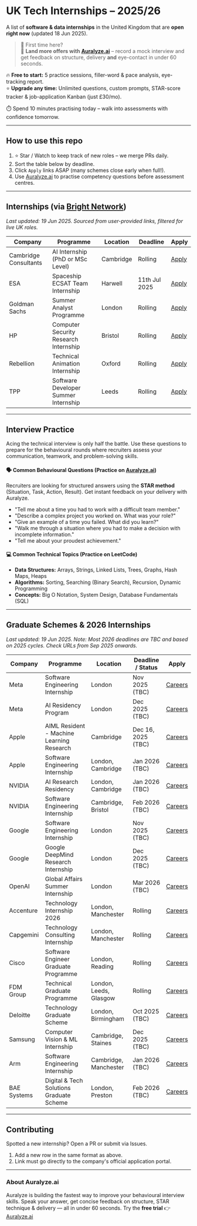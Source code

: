 # UK Tech Internships – 2025/26

A list of **software & data internships** in the United Kingdom that are **open right now** (updated 18 Jun 2025).

> 🙋 First time here?  
🚀  **Land more offers with [Auralyze.ai](https://auralyze.ai)** – record a mock interview and get feedback on structure, delivery **and** eye-contact in under 60 seconds.  
  
🔥 **Free to start:** 5 practice sessions, filler-word & pace analysis, eye-tracking report.  
⭐ **Upgrade any time:** Unlimited questions, custom prompts, STAR-score tracker & job-application Kanban (just £30/mo).  
  
⏱️ Spend 10 minutes practising today – walk into assessments with confidence tomorrow.  

---

## How to use this repo
1. ⭐ Star / Watch to keep track of new roles – we merge PRs daily.
2. Sort the table below by deadline.
3. Click `Apply` links ASAP (many schemes close early when full!).
4. Use [Auralyze.ai](https://auralyze.ai) to practise competency questions before assessment centres.


---


##  Internships (via [Bright Network](https://www.brightnetwork.co.uk/application-deadlines/jobs/internships/technology/))
*Last updated: 19 Jun 2025. Sourced from user-provided links, filtered for live UK roles.*

| Company | Programme | Location | Deadline | Apply |
|---------|-----------|----------|----------|-------|
| Cambridge Consultants | AI Internship (PhD or MSc Level) | Cambridge | Rolling | [Apply](https://boards.greenhouse.io/cambridgeconsultantslimited/jobs/4566595101) |
| ESA | Spaceship ECSAT Team Internship | Harwell | 11th Jul 2025 | [Apply](https://jobs.esa.int/job/Harwell-Intern-in-the-Spaceship-ECSAT-team/1213414301/) |
| Goldman Sachs | Summer Analyst Programme | London | Rolling | [Apply](https://www.goldmansachs.com/careers/students/programs-and-internships) |
| HP | Computer Security Research Internship | Bristol | Rolling | [Apply](https://jobs.hp.com/jobdetails/16794696/computer-security-research-internship-bristol-2025-bristol/) |
| Rebellion | Technical Animation Internship | Oxford | Rolling | [Apply](https://jobs.rebellion.co.uk/postings/1983/technical-animation-internship-2025) |
| TPP | Software Developer Summer Internship | Leeds | Rolling | [Apply](https://www.tpp.com/careers/roles/software-developer-internship/) |

---

## Interview Practice
Acing the technical interview is only half the battle. Use these questions to prepare for the behavioural rounds where recruiters assess your communication, teamwork, and problem-solving skills.

#### 🗣️ Common Behavioural Questions (Practice on [Auralyze.ai](https://auralyze.ai))
Recruiters are looking for structured answers using the **STAR method** (Situation, Task, Action, Result). Get instant feedback on your delivery with Auralyze.
*   "Tell me about a time you had to work with a difficult team member."
*   "Describe a complex project you worked on. What was your role?"
*   "Give an example of a time you failed. What did you learn?"
*   "Walk me through a situation where you had to make a decision with incomplete information."
*   "Tell me about your proudest achievement."

#### 💻 Common Technical Topics (Practice on LeetCode)
*   **Data Structures:** Arrays, Strings, Linked Lists, Trees, Graphs, Hash Maps, Heaps
*   **Algorithms:** Sorting, Searching (Binary Search), Recursion, Dynamic Programming
*   **Concepts:** Big O Notation, System Design, Database Fundamentals (SQL)

---

## Graduate Schemes & 2026 Internships
*Last updated: 19 Jun 2025. Note: Most 2026 deadlines are TBC and based on 2025 cycles. Check URLs from Sep 2025 onwards.*

| Company | Programme | Location | Deadline / Status | Apply |
|---------|-----------|----------|-------------------|-------|
| Meta | Software Engineering Internship | London | Nov 2025 (TBC) | [Careers](https://www.metacareers.com/careerprograms/students/) |
| Meta | AI Residency Program | London | Dec 2025 (TBC) | [Careers](https://www.metacareers.com/careerprograms/students/) |
| Apple | AIML Resident - Machine Learning Research | Cambridge | Dec 16, 2025 (TBC) | [Careers](https://jobs.apple.com/en-us/search?team=MLAI) |
| Apple | Software Engineering Internship | London, Cambridge | Jan 2026 (TBC) | [Careers](https://jobs.apple.com/en-us/search?location=united-kingdom) |
| NVIDIA | AI Research Residency | London, Cambridge | Jan 2026 (TBC) | [Careers](https://www.nvidia.com/en-us/research/research-residency/) |
| NVIDIA | Software Engineering Internship | Cambridge, Bristol | Feb 2026 (TBC) | [Careers](https://www.nvidia.com/en-us/careers/university-recruiting/) |
| Google | Software Engineering Internship | London | Nov 2025 (TBC) | [Careers](https://careers.google.com/students/) |
| Google | Google DeepMind Research Internship | London | Dec 2025 (TBC) | [Careers](https://deepmind.google/careers/) |
| OpenAI | Global Affairs Summer Internship | London | Mar 2026 (TBC) | [Careers](https://openai.com/careers/) |
| Accenture | Technology Internship 2026 | London, Manchester | Rolling | [Careers](https://www.accenture.com/gb-en/careers/graduates) |
| Capgemini | Technology Consulting Internship | London, Manchester | Rolling | [Careers](https://www.capgemini.com/gb-en/careers/graduates/) |
| Cisco | Software Engineer Graduate Programme | London, Reading | Rolling | [Careers](https://jobs.cisco.com/jobs/SearchJobs/graduate%20uk) |
| FDM Group | Technical Graduate Programme | London, Leeds, Glasgow | Rolling | [Careers](https://www.fdmgroup.com/en-gb/careers/graduates/) |
| Deloitte | Technology Graduate Scheme | London, Birmingham | Oct 2025 (TBC) | [Careers](https://www2.deloitte.com/uk/en/pages/careers/articles/graduate-opportunities.html) |
| Samsung | Computer Vision & ML Internship | Cambridge, Staines | Dec 2025 (TBC) | [Careers](https://www.samsung.com/uk/careers/graduates/) |
| Arm | Software Engineering Internship | Cambridge, Manchester | Jan 2026 (TBC) | [Careers](https://careers.arm.com/students) |
| BAE Systems | Digital & Tech Solutions Graduate Scheme | London, Preston | Feb 2026 (TBC) | [Careers](https://www.baesystems.com/en/careers/careers-in-the-uk/graduates) |

---

## Contributing
Spotted a new internship?  Open a PR or submit via Issues.

1. Add a new row in the same format as above.
3. Link must go directly to the company's official application portal.

---

### About Auralyze.ai
Auralyze is building the fastest way to improve your behavioural interview skills.  Speak your answer, get concise feedback on structure, STAR technique & delivery — all in under 60 seconds.  Try the **free trial** 👉 [Auralyze.ai](https://auralyze.ai) 
